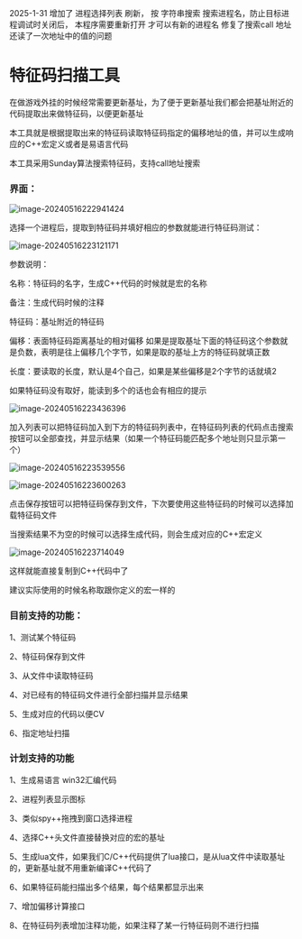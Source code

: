 2025-1-31 
增加了 进程选择列表 刷新， 按 字符串搜索 搜索进程名，防止目标进程调试时关闭后，  本程序需要重新打开 才可以有新的进程名 
修复了搜索call 地址 还读了一次地址中的值的问题

# 特征码扫描工具
在做游戏外挂的时候经常需要更新基址，为了便于更新基址我们都会把基址附近的代码提取出来做特征码，以便更新基址

本工具就是根据提取出来的特征码读取特征码指定的偏移地址的值，并可以生成响应的C++宏定义或者是易语言代码

本工具采用Sunday算法搜索特征码，支持call地址搜索



### 界面：

![image-20240516222941424](./img/image-20240516222941424.png)

选择一个进程后，提取到特征码并填好相应的参数就能进行特征码测试：

![image-20240516223121171](./img/image-20240516223121171.png)

参数说明：

名称：特征码的名字，生成C++代码的时候就是宏的名称

备注：生成代码时候的注释

特征码：基址附近的特征码

偏移：表面特征码距离基址的相对偏移 如果是提取基址下面的特征码这个参数就是负数，表明是往上偏移几个字节，如果是取的基址上方的特征码就填正数

长度：要读取的长度，默认是4个自己，如果是某些偏移是2个字节的话就填2

如果特征码没有取好，能读到多个的话也会有相应的提示

![image-20240516223436396](./img/image-20240516223436396.png)

加入列表可以把特征码加入到下方的特征码列表中，在特征码列表的代码点击搜索按钮可以全部查找，并显示结果（如果一个特征码能匹配多个地址则只显示第一个）

![image-20240516223539556](./img/image-20240516223539556.png)

![image-20240516223600263](./img/image-20240516223600263.png)



点击保存按钮可以把特征码保存到文件，下次要使用这些特征码的时候可以选择加载特征码文件

当搜索结果不为空的时候可以选择生成代码，则会生成对应的C++宏定义

![image-20240516223714049](./img/image-20240516223714049.png)

这样就能直接复制到C++代码中了

建议实际使用的时候名称取跟你定义的宏一样的

### 目前支持的功能：

1、测试某个特征码

2、特征码保存到文件

3、从文件中读取特征码

4、对已经有的特征码文件进行全部扫描并显示结果

5、生成对应的代码以便CV

6、指定地址扫描

### 计划支持的功能

1、生成易语言 win32汇编代码

2、进程列表显示图标

3、类似spy++拖拽到窗口选择进程

4、选择C++头文件直接替换对应的宏的基址

5、生成lua文件，如果我们C/C++代码提供了lua接口，是从lua文件中读取基址的，更新基址就不用重新编译C++代码了

6、如果特征码能扫描出多个结果，每个结果都显示出来

7、增加偏移计算接口

8、在特征码列表增加注释功能，如果注释了某一行特征码则不进行扫描

